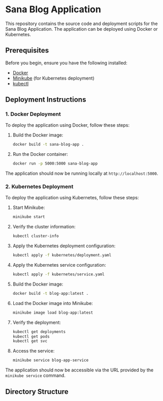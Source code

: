 # Sana Blog Application

This repository contains the source code and deployment scripts for the Sana Blog Application. The application can be deployed using Docker or Kubernetes.

## Prerequisites

Before you begin, ensure you have the following installed:

- [Docker](https://docs.docker.com/get-docker/)
- [Minikube](https://minikube.sigs.k8s.io/docs/start/) (for Kubernetes deployment)
- [kubectl](https://kubernetes.io/docs/tasks/tools/)

## Deployment Instructions

### 1. Docker Deployment

To deploy the application using Docker, follow these steps:

1. Build the Docker image:
    ```sh
    docker build -t sana-blog-app .
    ```

2. Run the Docker container:
    ```sh
    docker run -p 5000:5000 sana-blog-app
    ```

The application should now be running locally at `http://localhost:5000`.

### 2. Kubernetes Deployment

To deploy the application using Kubernetes, follow these steps:

1. Start Minikube:
    ```sh
    minikube start
    ```

2. Verify the cluster information:
    ```sh
    kubectl cluster-info
    ```

3. Apply the Kubernetes deployment configuration:
    ```sh
    kubectl apply -f kubernetes/deployment.yaml
    ```

4. Apply the Kubernetes service configuration:
    ```sh
    kubectl apply -f kubernetes/service.yaml
    ```

5. Build the Docker image:
    ```sh
    docker build -t blog-app:latest .
    ```

6. Load the Docker image into Minikube:
    ```sh
    minikube image load blog-app:latest
    ```

7. Verify the deployment:
    ```sh
    kubectl get deployments
    kubectl get pods
    kubectl get svc
    ```

8. Access the service:
    ```sh
    minikube service blog-app-service
    ```

The application should now be accessible via the URL provided by the `minikube service` command.

## Directory Structure
